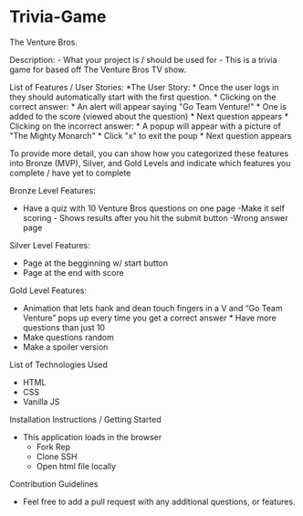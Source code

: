 # Trivia-Game


The Venture Bros. 



Description:
    - What your project is / should be used for
        - This is a trivia game for based off The Venture Bros TV show. 
        
        
        

List of Features / User Stories:
    *The User Story:
        * Once the user logs in they should automatically start with the first question. 
        * Clicking on the correct answer: 
            *  An alert will appear saying "Go Team Venture!"
            * One is added to the score (viewed about the question)
            * Next question appears 
        * Clicking on the incorrect answer: 
            * A popup will appear with a picture of "The Mighty Monarch"
            *  Click "x" to exit the poup 
            * Next question appears 
                




To provide more detail, you can show how you categorized these features into Bronze (MVP), Silver, and Gold Levels and indicate which features you complete / have yet to complete

Bronze Level Features: 
- Have a quiz with 10 Venture Bros questions on one page
-Make it self scoring - Shows results after you hit the submit button
-Wrong answer page 

Silver Level Features: 

* Page at the begginning w/ start button
* Page at the end with score


Gold Level Features: 
* Animation that lets hank and dean touch fingers in a V and “Go Team Venture” pops up every time you get a correct answer    * Have more questions than just 10 
* Make questions random 
* Make a spoiler version 





List of Technologies Used
* HTML
* CSS 
* Vanilla JS



Installation Instructions / Getting Started
* This application loads in the browser
    * Fork Rep 
    * Clone SSH
    * Open html file locally 


Contribution Guidelines
* Feel free to add a pull request with any additional questions, or features. 


